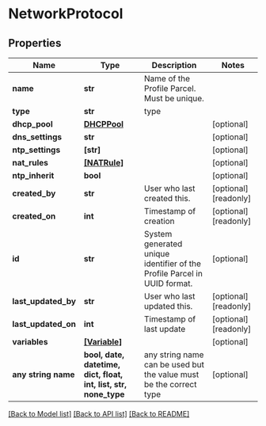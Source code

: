 # NetworkProtocol


## Properties
Name | Type | Description | Notes
------------ | ------------- | ------------- | -------------
**name** | **str** | Name of the Profile Parcel. Must be unique. | 
**type** | **str** | type | 
**dhcp_pool** | [**DHCPPool**](DHCPPool.md) |  | [optional] 
**dns_settings** | **str** |  | [optional] 
**ntp_settings** | **[str]** |  | [optional] 
**nat_rules** | [**[NATRule]**](NATRule.md) |  | [optional] 
**ntp_inherit** | **bool** |  | [optional] 
**created_by** | **str** | User who last created this. | [optional] [readonly] 
**created_on** | **int** | Timestamp of creation | [optional] [readonly] 
**id** | **str** | System generated unique identifier of the Profile Parcel in UUID format. | [optional] 
**last_updated_by** | **str** | User who last updated this. | [optional] [readonly] 
**last_updated_on** | **int** | Timestamp of last update | [optional] [readonly] 
**variables** | [**[Variable]**](Variable.md) |  | [optional] 
**any string name** | **bool, date, datetime, dict, float, int, list, str, none_type** | any string name can be used but the value must be the correct type | [optional]

[[Back to Model list]](../README.md#documentation-for-models) [[Back to API list]](../README.md#documentation-for-api-endpoints) [[Back to README]](../README.md)


